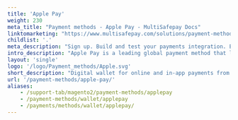```yaml
---
title: 'Apple Pay'
weight: 230
meta_title: "Payment methods - Apple Pay - MultiSafepay Docs"
linktomarketing: "https://www.multisafepay.com/solutions/payment-methods/applepay"
childlist: '.'
meta_description: "Sign up. Build and test your payments integration. Explore our products and services. Use our API reference, SDKs, and wrappers. Get support."
intro_description: "Apple Pay is a leading global payment method that lets customers tokenize their payment details in a digital wallet. It supports Maestro, Mastercard, and Visa, and Dutch bank accounts. Customers can make both online and near-field communication (NFC) payments. An additional layer of security is provided by 3D Secure, which requires customers to verify their identity."
layout: 'single'
logo: '/logo/Payment_methods/Apple.svg' 
short_description: "Digital wallet for online and in-app payments from Apple devices."
url: '/payment-methods/apple-pay/'
aliases:
    - /support-tab/magento2/payment-methods/applepay
    - /payment-methods/wallet/applepay
    - /payments/methods/wallet/applepay/
---
```


